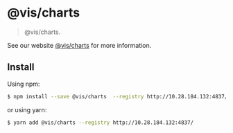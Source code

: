 # @vis/charts

> @vis/charts.

See our website [@vis/charts](https://umijs.org/plugins/charts) for more information.

## Install

Using npm:

```bash
$ npm install --save @vis/charts  --registry http://10.28.184.132:4837/
```

or using yarn:

```bash
$ yarn add @vis/charts --registry http://10.28.184.132:4837/
```
